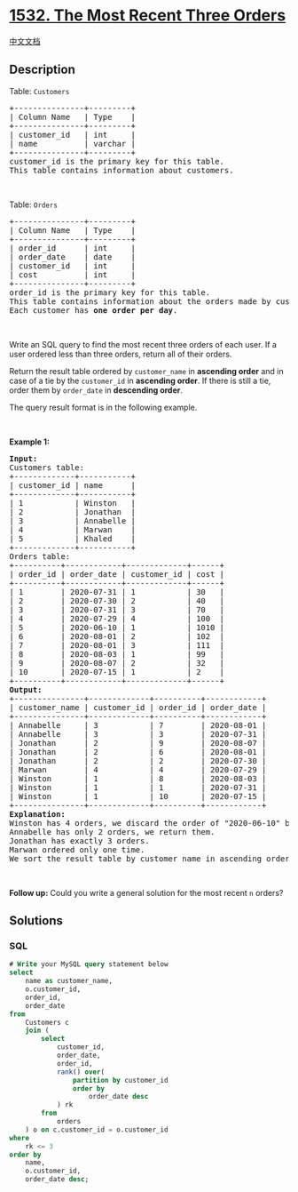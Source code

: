 # [1532. The Most Recent Three Orders](https://leetcode.com/problems/the-most-recent-three-orders)

[中文文档](/solution/1500-1599/1532.The%20Most%20Recent%20Three%20Orders/README.md)

## Description

<p>Table: <code>Customers</code></p>

<pre>
+---------------+---------+
| Column Name   | Type    |
+---------------+---------+
| customer_id   | int     |
| name          | varchar |
+---------------+---------+
customer_id is the primary key for this table.
This table contains information about customers.
</pre>

<p>&nbsp;</p>

<p>Table: <code>Orders</code></p>

<pre>
+---------------+---------+
| Column Name   | Type    |
+---------------+---------+
| order_id      | int     |
| order_date    | date    |
| customer_id   | int     |
| cost          | int     |
+---------------+---------+
order_id is the primary key for this table.
This table contains information about the orders made by customer_id.
Each customer has <strong>one order per day</strong>.
</pre>

<p>&nbsp;</p>

<p>Write an SQL query to find the most recent three orders of each user. If a user ordered less than three orders, return all of their orders.</p>

<p>Return the result table ordered by <code>customer_name</code> in <strong>ascending order</strong> and in case of a tie by the <code>customer_id</code> in <strong>ascending order</strong>. If there is still a tie, order them by <code>order_date</code> in <strong>descending order</strong>.</p>

<p>The query result format is in the following example.</p>

<p>&nbsp;</p>
<p><strong class="example">Example 1:</strong></p>

<pre>
<strong>Input:</strong> 
Customers table:
+-------------+-----------+
| customer_id | name      |
+-------------+-----------+
| 1           | Winston   |
| 2           | Jonathan  |
| 3           | Annabelle |
| 4           | Marwan    |
| 5           | Khaled    |
+-------------+-----------+
Orders table:
+----------+------------+-------------+------+
| order_id | order_date | customer_id | cost |
+----------+------------+-------------+------+
| 1        | 2020-07-31 | 1           | 30   |
| 2        | 2020-07-30 | 2           | 40   |
| 3        | 2020-07-31 | 3           | 70   |
| 4        | 2020-07-29 | 4           | 100  |
| 5        | 2020-06-10 | 1           | 1010 |
| 6        | 2020-08-01 | 2           | 102  |
| 7        | 2020-08-01 | 3           | 111  |
| 8        | 2020-08-03 | 1           | 99   |
| 9        | 2020-08-07 | 2           | 32   |
| 10       | 2020-07-15 | 1           | 2    |
+----------+------------+-------------+------+
<strong>Output:</strong> 
+---------------+-------------+----------+------------+
| customer_name | customer_id | order_id | order_date |
+---------------+-------------+----------+------------+
| Annabelle     | 3           | 7        | 2020-08-01 |
| Annabelle     | 3           | 3        | 2020-07-31 |
| Jonathan      | 2           | 9        | 2020-08-07 |
| Jonathan      | 2           | 6        | 2020-08-01 |
| Jonathan      | 2           | 2        | 2020-07-30 |
| Marwan        | 4           | 4        | 2020-07-29 |
| Winston       | 1           | 8        | 2020-08-03 |
| Winston       | 1           | 1        | 2020-07-31 |
| Winston       | 1           | 10       | 2020-07-15 |
+---------------+-------------+----------+------------+
<strong>Explanation:</strong> 
Winston has 4 orders, we discard the order of &quot;2020-06-10&quot; because it is the oldest order.
Annabelle has only 2 orders, we return them.
Jonathan has exactly 3 orders.
Marwan ordered only one time.
We sort the result table by customer_name in ascending order, by customer_id in ascending order, and by order_date in descending order in case of a tie.
</pre>

<p>&nbsp;</p>
<p><strong>Follow up:</strong> Could you write a general solution for the most recent <code>n</code> orders?</p>

## Solutions

<!-- tabs:start -->

### **SQL**

```sql
# Write your MySQL query statement below
select
    name as customer_name,
    o.customer_id,
    order_id,
    order_date
from
    Customers c
    join (
        select
            customer_id,
            order_date,
            order_id,
            rank() over(
                partition by customer_id
                order by
                    order_date desc
            ) rk
        from
            orders
    ) o on c.customer_id = o.customer_id
where
    rk <= 3
order by
    name,
    o.customer_id,
    order_date desc;
```

<!-- tabs:end -->
